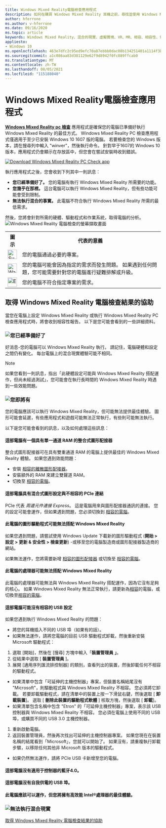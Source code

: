 ```yaml
---
title: Windows Mixed Reality電腦檢查應用程式
description: 如何在購買 Windows Mixed Reality 耳機之前，尋找並使用 Windows Mixed Reality pc 檢查應用程式來測試電腦的相容性。
author: hferrone
ms.author: v-hferrone
ms.date: 09/16/2020
ms.topic: article
keywords: Windows Mixed Reality、混合的現實、虛擬實境、VR、MR、相容、相容性、電腦、系統需求
appliesto:
- Windows 10
ms.openlocfilehash: 463e7dfc2c95ed9efc70a87ebbb0dac08b134251401a1114f3b9a364aa197073
ms.sourcegitcommit: a1c086aa83d381129e62f9d8942f0fc889ffcab0
ms.translationtype: MT
ms.contentlocale: zh-TW
ms.lasthandoff: 08/05/2021
ms.locfileid: "115188040"
---
```

# <a name="windows-mixed-reality-pc-check-app"></a>Windows Mixed Reality電腦檢查應用程式

**[Windows Mixed Reality pc 檢查](https://www.microsoft.com/store/p/windows-mixed-reality-pc-check/9nzvl19n7cnc)** 應用程式是確保您的電腦已準備好執行 Windows Mixed Reality 的最佳方式。 Windows Mixed Reality PC 檢查應用程式僅適用于至少已安裝 Windows 10 1607 版的電腦。 若要檢查您的 Windows 版本，請在搜尋列中輸入 "winver"，然後執行命令。 針對早于1607的 Windows 10 版本，應用程式仍會顯示在存放區中，但您會在嘗試安裝時收到錯誤。

<a href="https://www.microsoft.com/store/productid/9NZVL19N7CNC"><img alt="Download Windows Mixed Reality PC Check app" src="images/WMR-PC-Check-app.png"/></a>

執行應用程式之後，您會收到下列其中一則訊息：

* **您已經準備好了。** 您的電腦有執行 Windows Mixed Reality 所需要的功能。
* **您幾乎在那裡。** 這台電腦可以執行 Windows Mixed Reality，但有些功能可能會受到限制。
* **無法執行混合的事實。** 此電腦不符合執行 Windows Mixed Reality 所需的最低需求。

然後，您將會針對所需的硬體、驅動程式和作業系統，取得電腦的分析。
![Windows Mixed Reality 電腦檢查的螢幕擷取畫面](images/screenshot-mr-pc-check.jpg) 

<table>
<tr>
<th>圖示</th><th>代表的意義</th>
</tr><tr>
<td> <img alt="Succeeded" width="30" height="30" src="images/glyph-succeeded.png" /></td><td style="vertical-align: middle">您的電腦通過必要的專案。</td>
</tr><tr>
<td> <img alt="Warning" width="30" height="30" src="images/glyph-warning.png" /></td><td style="vertical-align: middle">您的電腦可能會因為指定的需求而發生問題。 如果遇到任何問題，您可能需要針對您的電腦進行疑難排解或升級。</td>
</tr><tr>
<td> <img alt="Error" width="30" height="30" src="images/glyph-error.png" /></td><td style="vertical-align: middle">您的電腦不符合指定專案的需求。</td>
</tr>
</table>

## <a name="get-help-with-windows-mixed-reality-pc-check-results"></a>取得 Windows Mixed Reality 電腦檢查結果的協助

當您在電腦上設定 Windows Mixed Reality 或執行 Windows Mixed Reality PC 檢查應用程式時，將會收到相容性報告。 以下是您可能會看到的一些詳細資料。

### <a name="youre-good-to-go"></a>![您已經準備好了](images/glyph-succeeded.png)

好消息-您的電腦可以 Windows Mixed Reality 執行。 請記住，電腦硬體和設定之間仍有變化。 每台電腦上的混合現實體驗可能不相同。

>[!NOTE]
>如果您看到一則訊息，指出「此硬體設定可能與 Windows Mixed Reality 搭配運作，但尚未經過測試」，您可能會在執行長時間的 Windows Mixed Reality 時遇到一些效能問題。

### <a name="youre-nearly-there"></a>![您即將有](images/glyph-warning.png)

您的電腦應該可以執行 Windows Mixed Reality，但可能無法提供最佳體驗。 圖形可能會延遲，有些應用程式和遊戲可能無法正常執行，有些則可能無法執行。

以下是您可能會看到的訊息，以及如何處理這些訊息：

#### <a name="this-pc-has-an-integrated-graphics-card-with-single-channel-ram"></a>這部電腦有一個具有單一通道 RAM 的整合式圖形配接器

整合式圖形配接器可在具有雙重通道 RAM 的電腦上提供最佳的 Windows Mixed Reality 體驗。 如果您遇到效能問題：

* 安裝 [相容的離散圖形配接器](windows-mixed-reality-minimum-pc-hardware-compatibility-guidelines.md)。
* 安裝額外的 RAM 來建立雙聲道 RAM。
* 切換至 [相容的電腦](https://www.microsoft.com/windows/windows-mixed-reality-devices)。

#### <a name="this-pc-has-a-hybrid-graphics-configuration-with-an-incompatible-pcie-link"></a>這部電腦具有混合式圖形設定與不相容的 PCIe 連結

PCIe 代表 *周邊元件連接 Express*。 這是電腦用來與圖形配接器通訊的連接。 您的設定可能會運作，但如果遇到問題，您必須切換到 [相容的電腦](https://www.microsoft.com/windows/windows-mixed-reality-devices)。

#### <a name="this-pcs-graphics-driver-might-not-work-well-with-windows-mixed-reality"></a>此電腦的圖形驅動程式可能無法搭配 Windows Mixed Reality

如果您遇到問題，請嘗試使用 Windows Update 下載新的圖形驅動程式 (**開始 > 設定 > 更新 & 安全性 > 檢查更新**) -或移至您的電腦製造商或圖形配接器製造商的網站。

如果無法運作，您將需要新增 [相容的圖形配接器](windows-mixed-reality-minimum-pc-hardware-compatibility-guidelines.md) 或切換至 [相容的電腦](https://www.microsoft.com/windows/windows-mixed-reality-devices)。

#### <a name="this-pcs-processor-might-not-work-well-with-windows-mixed-reality"></a>此電腦的處理器可能無法搭配 Windows Mixed Reality

此電腦的處理器可能無法與 Windows Mixed Reality 搭配運作，因為它沒有足夠的核心。 如果 Windows Mixed Reality 無法正常執行，請更新為[相容](windows-mixed-reality-minimum-pc-hardware-compatibility-guidelines.md)的電腦，或切換至[相容的電腦](https://www.microsoft.com/windows/windows-mixed-reality-devices)。

#### <a name="this-pc-might-not-have-a-compatible-usb-configuration"></a>這部電腦可能沒有相容的 USB 設定

如果您遇到執行 Windows Mixed Reality 的問題：

* 將您的耳機插入不同的 USB 埠（如果有的話）。
* 如果無法運作，請將您電腦的目前 USB 驅動程式卸載，然後重新安裝 Microsoft 驅動程式：

1. 選取 [開始]，然後在 [搜尋] 方塊中輸入「**裝置管理員** **」**。
1. 從結果中選取 [ **裝置管理員** ]。
1. 展開 [通用序列匯流排控制器] 的類別，查看列出的裝置，然後卸載任何不相容的驅動程式。 
 * 如果清單中包含「可延伸的主機控制器」專案，但裝置名稱結尾沒有 "Microsoft"，則驅動程式與 Windows Mixed Reality 不相容。 您必須將它卸載。 若要卸載驅動程式，請在清單中的裝置上按一下滑鼠右鍵，然後選取 [ **卸載裝置**]。 選取 [ **刪除此裝置的驅動程式軟體** ] 核取方塊，然後選取 [ **卸載**]。
 * 如果清單包含名稱中包含 "Etron" 的「可延伸主機控制器」專案，表示該 USB 控制器與 Windows Mixed Reality 不相容。 您必須在電腦上使用不同的 USB 埠，或購買不同的 USB 3.0 主機控制器。
1. 重新啟動電腦。 
1. 返回裝置管理員，然後再次找出可延伸的主機控制器專案。 如果您現在在裝置名稱的結尾看到「Microsoft」，您就可以開始了。 如果沒有，請重複執行卸載步驟，以移除任何其他非 Microsoft 版本的驅動程式。
* 如果仍然無法運作，請將 PCIe USB 卡新增至您的電腦。

#### <a name="this-pc-doesnt-have-bluetooth-40-for-controllers"></a>這部電腦沒有適用于控制器的藍牙4.0。

#### <a name="this-pc-doesnt-have-a-self-powered-usb-port"></a>這部電腦沒有自我供電的 USB 埠。

#### <a name="this-pc-should-work-but-youll-have-the-best-experience-with-a-high-performance-intel-processor"></a>此電腦應該可以運作，但您將擁有高效能 Intel®處理器的最佳體驗。

### <a name="cant-run-mixed-reality"></a>![無法執行混合現實](images/glyph-error.png)

 [取得 Windows Mixed Reality 電腦檢查結果的協助](https://support.microsoft.com/en-us/help/4045777/windows-10-get-help-with-pc-compatibility-in-windows-mixed-reality)
